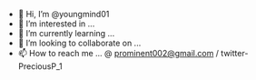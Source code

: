 - 👋 Hi, I’m @youngmind01
- 👀 I’m interested in ...
- 🌱 I’m currently learning ...
- 💞️ I’m looking to collaborate on ...
- 📫 How to reach me ... @ prominent002@gmail.com / twitter- PreciousP_1

<!---
youngmind01/youngmind01 is a ✨ special ✨ repository because its `README.md` (this file) appears on your GitHub profile.
You can click the Preview link to take a look at your changes.
--->
